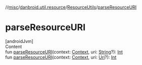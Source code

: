 //[misc](../../index.md)/[danbroid.util.resource](../index.md)/[ResourceUtils](index.md)/[parseResourceURI](parse-resource-u-r-i.md)



# parseResourceURI  
[androidJvm]  
Content  
fun [parseResourceURI](parse-resource-u-r-i.md)(context: [Context](https://developer.android.com/reference/kotlin/android/content/Context.html), uri: [String](https://kotlinlang.org/api/latest/jvm/stdlib/kotlin/-string/index.html)?): [Int](https://kotlinlang.org/api/latest/jvm/stdlib/kotlin/-int/index.html)  
fun [parseResourceURI](parse-resource-u-r-i.md)(context: [Context](https://developer.android.com/reference/kotlin/android/content/Context.html), uri: [Uri](https://developer.android.com/reference/kotlin/android/net/Uri.html)?): [Int](https://kotlinlang.org/api/latest/jvm/stdlib/kotlin/-int/index.html)  



